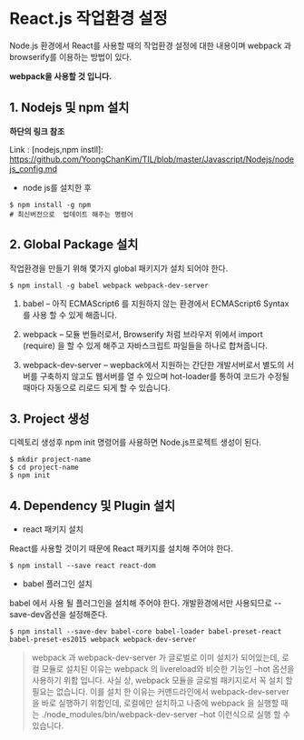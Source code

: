 React.js 작업환경 설정
====================
Node.js 환경에서 React를 사용할 때의 작업환경 설정에 대한 내용이며
webpack 과 browserify를 이용하는 방법이 있다.

**webpack을 사용할 것 입니다.**

## 1. Nodejs 및 npm 설치

  **하단의 링크 참조**

  Link : [nodejs,npm instll]: https://github.com/YoongChanKim/TIL/blob/master/Javascript/Nodejs/nodejs_config.md

  * node js를 설치한 후
  ```
  $ npm install -g npm
  # 최신버전으로  업데이트 해주는 명령어
  ```

## 2. Global Package 설치
작업환경을 만들기 위해 몇가지 global 패키지가 설치 되어야 한다.
  ```
  $ npm install -g babel webpack webpack-dev-server
  ```
  1. babel – 아직 ECMAScript6 를 지원하지 않는 환경에서 ECMAScript6 Syntax를 사용 할 수 있게 해줍니다.

  2. webpack – 모듈 번들러로서, Browserify 처럼 브라우저 위에서 import (require) 을 할 수 있게 해주고 자바스크립트 파일들을 하나로 합쳐줍니다.

  3. webpack-dev-server – wepback에서 지원하는 간단한 개발서버로서 별도의 서버를 구축하지 않고도 웹서버를 열 수 있으며 hot-loader를 통하여 코드가 수정될때마다 자동으로 리로드 되게 할 수 있습니다.

## 3. Project 생성
디렉토리 생성후 npm init 명령어를 사용하면 Node.js프로젝트 생성이 된다.
```
$ mkdir project-name
$ cd project-name
$ npm init
```

## 4. Dependency 및 Plugin 설치

  * react 패키지 설치

  React를 사용할 것이기 때문에 React 패키지를 설치해 주어야 한다.
  ```
  $ npm install --save react react-dom
  ```

  * babel 플러그인 설치

  babel 에서 사용 될 플러그인을 설치해 주어야 한다.
  개발환경에서만 사용되므로 --save-dev옵션을 설정해준다.
  ```
  $ npm install --save-dev babel-core babel-loader babel-preset-react babel-preset-es2015 webpack webpack-dev-server
  ```
  > webpack 과 webpack-dev-server 가 글로벌로 이미 설치가 되어있는데,
  로컬 모듈로 설치된 이유는 webpack 의 livereload와 비슷한 기능인 –hot 옵션을 사용하기 위함 입니다. 사실 상, webpack 모듈을 글로벌 패키지로서 꼭 설치 할 필요는 없습니다. 이를 설치 한 이유는 커맨드라인에서 webpack-dev-server을 바로 실행하기 위함인데, 로컬에만 설치하고 나중에 webpack 을 실행할 때는 ./node_modules/bin/webpack-dev-server –hot 이런식으로 실행 할 수 있습니다.
